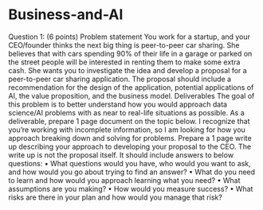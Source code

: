 # Business-and-AI

Question 1: (6 points)
Problem statement
You work for a startup, and your CEO/founder thinks the next big thing is peer-to-peer car sharing.  She believes that with cars spending 90% of their life in a garage or parked on the street people will be interested in renting them to make some extra cash.  She wants you to investigate the idea and develop a proposal for a peer-to-peer car sharing application.  The proposal should include a recommendation for the design of the application, potential applications of AI, the value proposition, and the business model.
Deliverables
The goal of this problem is to better understand how you would approach data science/AI problems with as near to real-life situations as possible. As a deliverable, prepare 1 page document on the topic below. I recognize that you’re working with incomplete information, so I am looking for how you approach breaking down and solving for problems.
Prepare a 1 page write up describing your approach to developing your proposal to the CEO. The write up is not the proposal itself. It should include answers to below questions:
•	What questions would you have, who would you want to ask, and how would you go about trying to find an answer?
•	What do you need to learn and how would you approach learning what you need?
•	What assumptions are you making?
•	How would you measure success?
•	What risks are there in your plan and how would you manage that risk?
